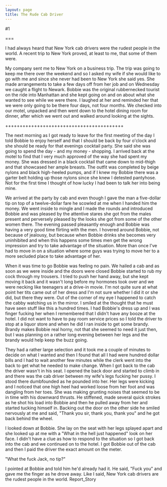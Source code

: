 ```yaml
---
layout: page
title: The Rude Cab Driver
---
```

#1 

===

I had always heard that New York cab drivers were the rudest people in the world. A recent trip to New York proved, at least to me, that some of them were. 

My company sent me to New York on a business trip. The trip was going to keep me there over the weekend and so I asked my wife if she would like to go with me and since she never had been to New York she said yes. She made arrangements to take a few days off from her job and on Wednesday we caught a flight to Newark. Bobbie was the original rubbernecked tourist on the ride into Manhattan and she kept going on and on about what she wanted to see while we were there. I laughed at her and reminded her that we were only going to be there four days, not four months. We checked into our motel, unpacked and then went down to the hotel dining room for dinner, after which we went out and walked around looking at the sights. 

+++++++++++++++++++++++++++++++++++++++++ 

The next morning as I got ready to leave for the first meeting of the day I told Bobbie to enjoy herself and that I should be back by four o'clock and she should be ready for that evenings cocktail party. She said she was going to spend the day - and my money - shopping. I arrived back at the motel to find that I very much approved of the way she had spent my money. She was dressed in a black cocktail that came down to mid-thigh and that showcased her ample breasts. The outfit was completed by beige nylons and black high-heeled pumps, and if I knew my Bobbie there was a garter belt holding up those nylons since she knew I detested pantyhose. Not for the first time I thought of how lucky I had been to talk her into being mine. 

We arrived at the party by cab and even though I gave the man a five-dollar tip on top of a twelve-dollar fare he scowled at me when I handed him the money. We went inside to mingle and I made the rounds and introduced Bobbie and was pleased by the attentive stares she got from the males present and perversely pleased by the looks she got from some of the other women there. The evening passed pleasantly enough and Bobbie was having a very good time flirting with the men. I hovered around Bobbie, not because of jealousy, but because when Bobbie drinks she becomes very uninhibited and when this happens some times men get the wrong impression and try to take advantage of the situation. More than once I've had to move in on a situation where some guys was trying to move her to a more secluded place to take advantage of her. 

When it was time to go Bobbie was feeling no pain. We hailed a cab and as soon as we were inside and the doors were closed Bobbie started to rub my cock through my trousers. I tried to push her hand away, but she kept moving it back and it wasn't long before my hormones took over and we were necking like teenagers at a drive-in movie. I'm not quite sure at what point her tits came out of her dress and I'm not sure whether I did it or she did, but there they were. Out of the corner of my eye I happened to catch the cabby watching us in the mirror. I smiled at the thought that he must have seen stuff like this a hundred times. I had Bobbie's dress up and I was finger fucking her when I remembered that I didn't have any booze at the hotel. I did not want to have to pay room service prices so I told the driver to stop at a liquor store and when he did I ran inside to get some brandy. Brandy makes Bobbie real horny, not that she seemed to need it just then, but I was planning on a rather long evening between her legs and the brandy would help keep the buzz going. 

They had a rather large selection and it took me a couple of minutes to decide on what I wanted and then I found that all I had were hundred dollar bills and I had to wait another few minutes while the clerk went into the back to get what he needed to make change. When I got back to the cab the driver wasn't in his seat. I opened the back door and started to climb in and there was the cab driver between my wife's legs fucking her pussy. I stood there dumbfounded as he pounded into her. Her legs were kicking and I noticed that one high heel had worked loose from her foot and was dangling from her toes. She was making grunting noises that seemed to be in time with his downward thrusts. He stiffened, made several quick strokes as he shot his load into Bobbie and then he pulled away from her and started tucking himself in. Backing out the door on the other side he smiled nervously at me and said, "Thank you sir, thank you, thank you" and he got back behind the wheel. 

I looked down at Bobbie. She lay on the seat with her legs splayed apart and she looked up at me with a "What in the hell just happened" look on her face. I didn't have a clue as how to respond to the situation so I got back into the cab and we continued on to the hotel. I got Bobbie out of the cab and then I paid the driver the exact amount on the meter. 

"What the fuck Jack, no tip?" 

I pointed at Bobbie and told him he'd already had it. He said, "Fuck you" and gave me the finger as he drove away. Like I said, New York cab drivers are the rudest people in the world. Report_Story 
